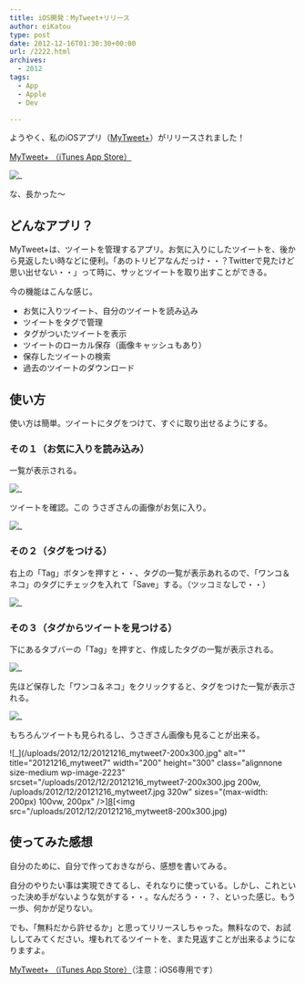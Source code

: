 ```yaml
---
title: iOS開発：MyTweet+リリース
author: eiKatou
type: post
date: 2012-12-16T01:30:30+00:00
url: /2222.html
archives:
  - 2012
tags:
  - App
  - Apple
  - Dev

---
```

ようやく、私のiOSアプリ（[MyTweet+][1]）がリリースされました！
  
[MyTweet+ （iTunes App Store）][1]
  
![_](/uploads/2012/12/20121216_mytweet1-200x300.jpg)

な、長かった〜

## どんなアプリ？

MyTweet+は、ツイートを管理するアプリ。お気に入りにしたツイートを、後から見返したい時などに便利。「あのトリビアなんだっけ・・？Twitterで見たけど思い出せない・・」って時に、サッとツイートを取り出すことができる。

今の機能はこんな感じ。

  * お気に入りツイート、自分のツイートを読み込み
  * ツイートをタグで管理
  * タグがついたツイートを表示
  * ツイートのローカル保存（画像キャッシュもあり）
  * 保存したツイートの検索
  * 過去のツイートのダウンロード

<!--more-->

## 使い方

使い方は簡単。ツイートにタグをつけて、すぐに取り出せるようにする。

### その１（お気に入りを読み込み）

一覧が表示される。
  
![_](/uploads/2012/12/20121216_mytweet2-200x300.jpg)

ツイートを確認。この うさぎさんの画像がお気に入り。
  
![_](/uploads/2012/12/20121216_mytweet3-200x300.jpg)

### その２（タグをつける）

右上の「Tag」ボタンを押すと・・、タグの一覧が表示あれるので、「ワンコ＆ネコ」のタグにチェックを入れて「Save」する。（ツッコミなしで・・）
  
![_](/uploads/2012/12/20121216_mytweet4-200x300.jpg)

### その３（タグからツイートを見つける）

下にあるタブバーの「Tag」を押すと、作成したタグの一覧が表示される。
  
![_](/uploads/2012/12/20121216_mytweet5-200x300.jpg)

先ほど保存した「ワンコ＆ネコ」をクリックすると、タグをつけた一覧が表示される。
  
![_](/uploads/2012/12/20121216_mytweet6-200x300.jpg)

もちろんツイートも見られるし、うさぎさん画像も見ることが出来る。
  
![_](/uploads/2012/12/20121216_mytweet7-200x300.jpg" alt="" title="20121216_mytweet7" width="200" height="300" class="alignnone size-medium wp-image-2223" srcset="/uploads/2012/12/20121216_mytweet7-200x300.jpg 200w, /uploads/2012/12/20121216_mytweet7.jpg 320w" sizes="(max-width: 200px) 100vw, 200px" />][8][<img src="/uploads/2012/12/20121216_mytweet8-200x300.jpg)

## 使ってみた感想

自分のために、自分で作っておきながら、感想を書いてみる。

自分のやりたい事は実現できてるし、それなりに使っている。しかし、これといった決め手がないような気がする・・。なんだろう・・？、といった感じ。もう一歩、何かが足りない。

でも、「無料だから許せるか」と思ってリリースしちゃった。無料なので、お試ししてみてください。埋もれてるツイートを、また見返すことが出来るようになりますよ。
  
[MyTweet+ （iTunes App Store）][1]（注意：iOS6専用です）

 [1]: https://itunes.apple.com/us/app/mytweet+/id581752631
 [2]: /uploads/2012/12/20121216_mytweet1.jpg
 [3]: /uploads/2012/12/20121216_mytweet2.jpg
 [4]: /uploads/2012/12/20121216_mytweet3.jpg
 [5]: /uploads/2012/12/20121216_mytweet4.jpg
 [6]: /uploads/2012/12/20121216_mytweet5.jpg
 [7]: /uploads/2012/12/20121216_mytweet6.jpg
 [8]: /uploads/2012/12/20121216_mytweet7.jpg
 [9]: /uploads/2012/12/20121216_mytweet8.jpg
